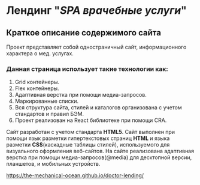 # Лендинг "_SPA врачебные услуги_"
## __Краткое описание содержимого сайта__
Проект представляет собой одностраничный сайт, информационного характера о мед. услугах.

### __Данная страница использует такие технологии как:__
1. Grid контейнеры.
2. Flex контейнеры.
3. Адаптивная верстка при помощи медиа-запросов.
4. Маркированные списки.
5. Вся структура сайта, стилей и каталогов организована с учетом стандартов и правил БЭМ.
6. Проект реализован на React библиотеке при помощи CRA.   

Сайт разработан с учетом стандарта __HTML5__. Сайт выполнен при помощи язык разметки гипертекстовых страниц __HTML__ и языка разметки __CSS__(каскадные таблицы стилей), используемого для визуального оформления веб-сайтов. На сайте реализована адаптивная верстка при помощи медиа-запросов(@media) для десктопной версии, планшетов, и мобильных устройств. 

https://the-mechanical-ocean.github.io/doctor-lending/
